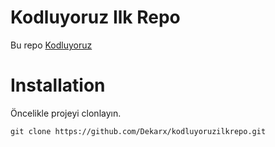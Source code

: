 # Kodluyoruz Ilk Repo

Bu repo [Kodluyoruz](https://www.kodluyoruz.org/)

# Installation

Öncelikle projeyi clonlayın.
```
git clone https://github.com/Dekarx/kodluyoruzilkrepo.git
```